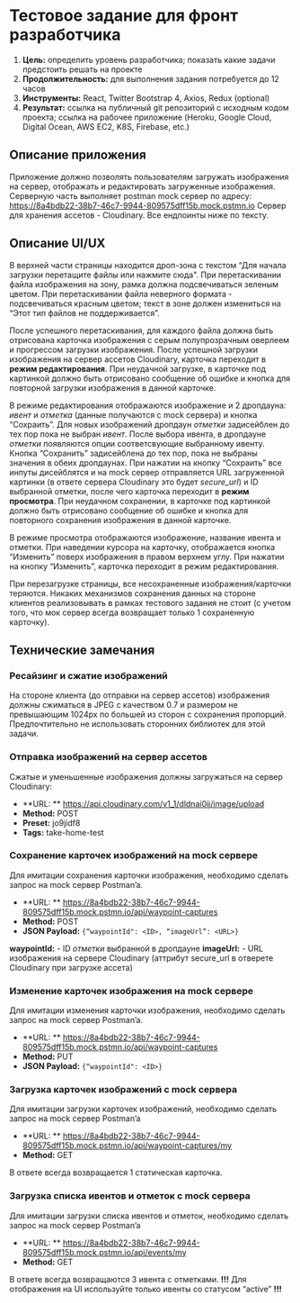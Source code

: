 # Тестовое задание для фронт разработчика

1. **Цель:** определить уровень разработчика; показать какие задачи предстоить решать на проекте
2. **Продолжительность:** для выполнения задания потребуется до 12 часов
3. **Инструменты:** React, Twitter Bootstrap 4, Axios, Redux (optional)
4. **Результат:** ссылка на публичный git репозиторий с исходным кодом проекта; ссылка на рабочее приложение (Heroku, Google Cloud, Digital Ocean, AWS EC2, K8S, Firebase, etc.)

## Описание приложения

Приложение должно позволять пользователям загружать изображения на сервер, отображать и редактировать загруженные изображения. Серверную часть выполняет postman mock сервер по адресу: https://8a4bdb22-38b7-46c7-9944-809575dff15b.mock.pstmn.io Сервер для хранения ассетов - Cloudinary. Все ендпоинты ниже по тексту.

## Описание UI/UX

В верхней части страницы находится дроп-зона с текстом “Для начала загрузки перетащите файлы или нажмите сюда". При перетаскивании файла изображения на зону, рамка должна подсвечиваться зеленым цветом. При перетаскивании файла неверного формата - подсвечиваться красным цветом; текст в зоне должен измениться на “Этот тип файлов не поддерживается”.

После успешного перетаскивания, для каждого файла должна быть отрисована карточка изображения с серым полупрозрачным оверлеем и прогрессом загрузки изображения. После успешной загрузки изображения на сервер ассетов Cloudinary, карточка переходит в **режим редактирования**. При неудачной загрузке, в карточке под картинкой должно быть отрисовано сообщение об ошибке и кнопка для повторной загрузки изображения в данной карточке.

В режиме редактирования отображаются изображение и 2 дропдауна: *ивент* и *отметка* (данные получаются с mock сервера) и кнопка “Сохраить”. Для новых изображений дропдаун *отметки* задисейблен до тех пор пока не выбран *ивент*. После выбора ивента, в дропдауне *отметки* появляются опции соответсвующие выбранному ивенту. Кнопка “Сохранить” задисейблена до тех пор, пока не выбраны значения в обеих дропдаунах. При нажатии на кнопку “Сохраить” все инпуты дисейблятся и на mock сервер отправляется URL загруженной картинки (в ответе сервера Cloudinary это будет *secure_url*) и ID выбранной отметки, после чего карточка переходит в **режим просмотра**. При неудачном сохранении, в карточке под картинкой должно быть отрисовано сообщение об ошибке и кнопка для повторного сохранения изображения в данной карточке.

В режиме просмотра отображаются изображение, название ивента и отметки. При наведении курсора на карточку, отображается кнопка “Изменить” поверх изображения в правом верхнем углу. При нажатии на кнопку “Изменить”, карточка переходит в режим редактирования.

При перезагрузке страницы, все несохраненные изображения/карточки теряются. Никаких механизмов сохранения данных на стороне клиентов реализовывать в рамках тестового задания не стоит (с учетом того, что мок сервер всегда возвращает только 1 сохраненную карточку).

## Технические замечания

### Ресайзинг и сжатие изображений

На стороне клиента (до отправки на сервер ассетов) изображения должны сжиматься в JPEG с качеством 0.7 и размером не превышающим 1024px по большей из сторон с сохранения пропорций. Предпочтительно не использовать сторонних библиотек для этой задачи.

### Отправка изображений на сервер ассетов

Сжатые и уменьшенные изображения должны загружаться на сервер Cloudinary:

* **URL: ** https://api.cloudinary.com/v1_1/dldnai0ij/image/upload
* **Method:** POST
* **Preset:** jo9jidf8
* **Tags:** take-home-test

### Сохранение карточек изображений на mock сервере

Для имитации сохранения карточки изображения, необходимо сделать запрос на mock сервер Postman’a.

* **URL: ** https://8a4bdb22-38b7-46c7-9944-809575dff15b.mock.pstmn.io/api/waypoint-captures
* **Method:** POST
* **JSON Payload:** `{“waypointId": <ID>, “imageUrl”: <URL>}`

**waypointId:** - ID *отметки* выбранной в дропдауне
**imageUrl:** - URL изображения на сервере Cloudinary (аттрибут secure_url в отверете Cloudinary при загрузке ассета)

### Изменение карточек изображения на mock сервере

Для имитации изменения карточки изображения, необходимо сделать запрос на mock сервер Postman’a.

* **URL: ** https://8a4bdb22-38b7-46c7-9944-809575dff15b.mock.pstmn.io/api/waypoint-captures
* **Method:** PUT
* **JSON Payload:** `{“waypointId": <ID>}`

### Загрузка карточек изображений с mock сервера

Для имитации загрузки карточек изображений, необходимо сделать запрос на mock сервер Postman’a

* **URL: ** https://8a4bdb22-38b7-46c7-9944-809575dff15b.mock.pstmn.io/api/waypoint-captures/my
* **Method:** GET

В ответе всегда возвращается 1 статическая карточка.

### Загрузка списка ивентов и отметок с mock сервера

Для имитации загрузки списка ивентов и отметок, необходимо сделать запрос на mock сервер Postman’a

* **URL: ** https://8a4bdb22-38b7-46c7-9944-809575dff15b.mock.pstmn.io/api/events/my
* **Method:** GET

В ответе всегда возвращаются 3 ивента с отметками. **!!!** Для отображения на UI используйте только ивенты со статусом “active” **!!!**
